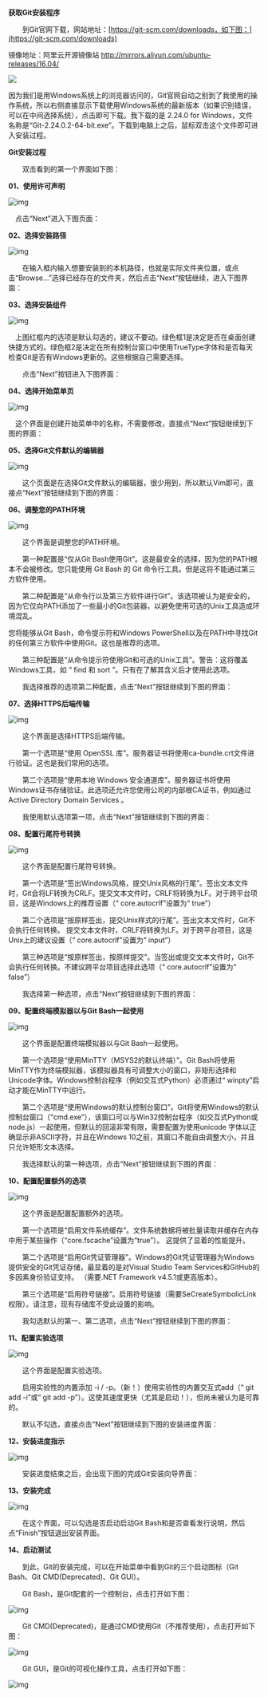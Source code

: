 **获取Git安装程序**

  到Git官网下载，网站地址：[https://git-scm.com/downloads，如下图：](https://git-scm.com/downloads)

镜像地址：阿里云开源镜像站 http://mirrors.aliyun.com/ubuntu-releases/16.04/

![](git安装.assets/clipboard.png)

因为我们是用Windows系统上的浏览器访问的，Git官网自动之别到了我使用的操作系统，所以右侧直接显示下载使用Windows系统的最新版本（如果识别错误，可以在中间选择系统），点击即可下载。我下载的是 2.24.0 for Windows，文件名称是“Git-2.24.0.2-64-bit.exe”。下载到电脑上之后，鼠标双击这个文件即可进入安装过程。

**Git安装过程**

  双击看到的第一个界面如下图：

**01、使用许可声明**

![img](git安装.assets/clipboard-1590041700282.png)

 点击“Next”进入下图页面：

**02、选择安装路径**

![img](git安装.assets/clipboard-1590041713770.png)

  在输入框内输入想要安装到的本机路径，也就是实际文件夹位置，或点击“Browse...”选择已经存在的文件夹，然后点击“Next”按钮继续，进入下图界面：

**03、选择安装组件**

![img](git安装.assets/clipboard-1590041717390.png)

 上图红框内的选项是默认勾选的，建议不要动。绿色框1是决定是否在桌面创建快捷方式的。绿色框2是决定在所有控制台窗口中使用TrueType字体和是否每天检查Git是否有Windows更新的。这些根据自己需要选择。

  点击“Next”按钮进入下图界面：

**04、选择开始菜单页**

![img](git安装.assets/clipboard-1590041720397.png)

 这个界面是创建开始菜单中的名称，不需要修改，直接点“Next”按钮继续到下图的界面：

**05、选择Git文件默认的编辑器**

![img](git安装.assets/clipboard-1590041722508.png)

  这个页面是在选择Git文件默认的编辑器，很少用到，所以默认Vim即可，直接点“Next”按钮继续到下图的界面：

**06、调整您的PATH环境**

![img](git安装.assets/clipboard-1590041727476.png)

  这个界面是调整您的PATH环境。

  第一种配置是“仅从Git Bash使用Git”。这是最安全的选择，因为您的PATH根本不会被修改。您只能使用 Git Bash 的 Git 命令行工具。但是这将不能通过第三方软件使用。

  第二种配置是“从命令行以及第三方软件进行Git”。该选项被认为是安全的，因为它仅向PATH添加了一些最小的Git包装器，以避免使用可选的Unix工具造成环境混乱。

您将能够从Git Bash，命令提示符和Windows PowerShell以及在PATH中寻找Git的任何第三方软件中使用Git。这也是推荐的选项。

  第三种配置是“从命令提示符使用Git和可选的Unix工具”。警告：这将覆盖Windows工具，如 “ find 和 sort ”。只有在了解其含义后才使用此选项。

  我选择推荐的选项第二种配置，点击“Next”按钮继续到下图的界面：

**07、选择HTTPS后端传输**

![img](git安装.assets/clipboard-1590041729647.png)

  这个界面是选择HTTPS后端传输。

  第一个选项是“使用 OpenSSL 库”。服务器证书将使用ca-bundle.crt文件进行验证。这也是我们常用的选项。

  第二个选项是“使用本地 Windows 安全通道库”。服务器证书将使用Windows证书存储验证。此选项还允许您使用公司的内部根CA证书，例如通过Active Directory Domain Services 。

  我使用默认选项第一项，点击“Next”按钮继续到下图的界面：

**08、配置行尾符号转换**

![img](git安装.assets/clipboard-1590041732808.png)

  这个界面是配置行尾符号转换。

  第一个选项是“签出Windows风格，提交Unix风格的行尾”。签出文本文件时，Git会将LF转换为CRLF。提交文本文件时，CRLF将转换为LF。对于跨平台项目，这是Windows上的推荐设置（“ core.autocrlf”设置为“ true”）

  第二个选项是“按原样签出，提交Unix样式的行尾”。签出文本文件时，Git不会执行任何转换。 提交文本文件时，CRLF将转换为LF。对于跨平台项目，这是Unix上的建议设置（“ core.autocrlf”设置为“ input”）

  第三种选项是“按原样签出，按原样提交”。当签出或提交文本文件时，Git不会执行任何转换。不建议跨平台项目选择此选项（“ core.autocrlf”设置为“ false”）

  我选择第一种选项，点击“Next”按钮继续到下图的界面：

**09、配置终端模拟器以与Git Bash一起使用**

![img](git安装.assets/clipboard-1590041735405.png)

  这个界面是配置终端模拟器以与Git Bash一起使用。

  第一个选项是“使用MinTTY（MSYS2的默认终端）”。Git Bash将使用MinTTY作为终端模拟器，该模拟器具有可调整大小的窗口，非矩形选择和Unicode字体。Windows控制台程序（例如交互式Python）必须通过“ winpty”启动才能在MinTTY中运行。

  第二个选项是“使用Windows的默认控制台窗口”。Git将使用Windows的默认控制台窗口（“cmd.exe”），该窗口可以与Win32控制台程序（如交互式Python或node.js）一起使用，但默认的回滚非常有限，需要配置为使用unicode 字体以正确显示非ASCII字符，并且在Windows 10之前，其窗口不能自由调整大小，并且只允许矩形文本选择。

  我选择默认的第一种选项，点击“Next”按钮继续到下图的界面：

**10、配置配置额外的选项**

![img](git安装.assets/clipboard-1590041737197.png)

  这个界面是配置配置额外的选项。

  第一个选项是“启用文件系统缓存”。文件系统数据将被批量读取并缓存在内存中用于某些操作（“core.fscache”设置为“true”）。 这提供了显着的性能提升。

  第二个选项是“启用Git凭证管理器”。Windows的Git凭证管理器为Windows提供安全的Git凭证存储，最显着的是对Visual Studio Team Services和GitHub的多因素身份验证支持。 （需要.NET Framework v4.5.1或更高版本）。

  第三个选项是“启用符号链接”。启用符号链接（需要SeCreateSymbolicLink权限）。请注意，现有存储库不受此设置的影响。

  我勾选默认的第一、第二选项，点击“Next”按钮继续到下图的界面：

**11、配置实验选项**

![img](git安装.assets/clipboard-1590041742237.png)

  这个界面是配置实验选项。

  启用实验性的内置添加 -i / -p。（新！）使用实验性的内置交互式add（“ git add -i”或“ git add -p”）。这使其速度更快（尤其是启动！），但尚未被认为是可靠的。

  默认不勾选，直接点击“Next”按钮继续到下图的安装进度界面：

**12、安装进度指示**

![img](git安装.assets/clipboard-1590041744356.png)

  安装进度结束之后，会出现下图的完成Git安装向导界面：

**13、安装完成**

![img](git安装.assets/clipboard-1590041746685.png)

  在这个界面，可以勾选是否启动启动Git Bash和是否查看发行说明，然后点“Finish”按钮退出安装界面。

**14、启动测试**

  到此，Git的安装完成，可以在开始菜单中看到Git的三个启动图标（Git Bash、Git CMD(Deprecated)、Git GUI）。

  Git Bash，是Git配套的一个控制台，点击打开如下图：

![img](git安装.assets/clipboard-1590041749632.png)

  Git CMD(Deprecated)，是通过CMD使用Git（不推荐使用），点击打开如下图：

![img](git安装.assets/clipboard-1590041751532.png)

  Git GUI，是Git的可视化操作工具，点击打开如下图：

![img](git安装.assets/clipboard-1590041753835.png)







